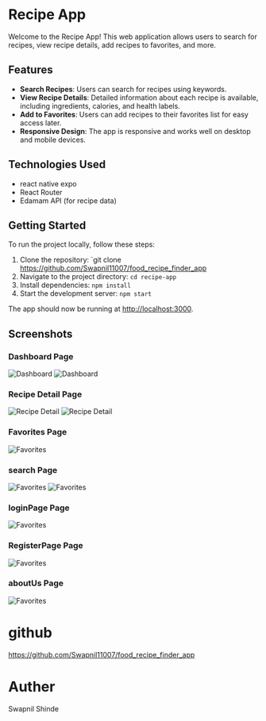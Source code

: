 # Recipe App

Welcome to the Recipe App! This web application allows users to search for recipes, view recipe details, add recipes to favorites, and more.

## Features

- **Search Recipes**: Users can search for recipes using keywords.
- **View Recipe Details**: Detailed information about each recipe is available, including ingredients, calories, and health labels.
- **Add to Favorites**: Users can add recipes to their favorites list for easy access later.
- **Responsive Design**: The app is responsive and works well on desktop and mobile devices.

## Technologies Used

- react native expo
- React Router
- Edamam API (for recipe data)

## Getting Started

To run the project locally, follow these steps:

1. Clone the repository: `git clone https://github.com/Swapnil11007/food_recipe_finder_app
2. Navigate to the project directory: `cd recipe-app`
3. Install dependencies: `npm install`
4. Start the development server: `npm start`

The app should now be running at [http://localhost:3000](http://localhost:3000).

## Screenshots

### Dashboard Page

![Dashboard](Screenshots/Dashboard.png)
![Dashboard](Screenshots/DashboardFav.png)

### Recipe Detail Page

![Recipe Detail](Screenshots/RecipeDetails.png)
![Recipe Detail](Screenshots/RecipeDetail2.png)

### Favorites Page

![Favorites](Screenshots/Fav.png)

### search Page

![Favorites](Screenshots/Search.png)
![Favorites](Screenshots/Search1.png)

### loginPage Page

![Favorites](Screenshots/login.png)

### RegisterPage Page

![Favorites](Screenshots/Register.png)

### aboutUs Page

![Favorites](Screenshots/AboutUs.png)

# github

https://github.com/Swapnil11007/food_recipe_finder_app

# Auther

Swapnil Shinde
